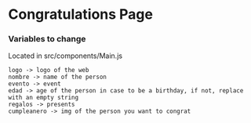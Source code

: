 # Congratulations Page

### Variables to change
Located in src/components/Main.js
```
logo -> logo of the web
nombre -> name of the person
evento -> event 
edad -> age of the person in case to be a birthday, if not, replace with an empty string
regalos -> presents 
cumpleanero -> img of the person you want to congrat
```